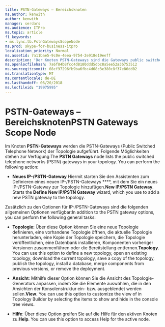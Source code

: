 ```yaml
---
title: PSTN-Gateways – Bereichsknoten
ms.author: kenwith
author: kenwith
manager: serdars
ms.audience: ITPro
ms.topic: article
f1_keywords:
- ms.lync.tb.PstnGatewaysScopeNode
ms.prod: skype-for-business-itpro
localization_priority: Normal
ms.assetid: 7a11bae5-9c0e-4eea-9754-2e918e19eeff
description: 'Der Knoten PSTN-Gateways sind die Gateways public switched Telephone Networks (PSTN) in Ihrer Topologie aufgeführt. Folgende Möglichkeiten stehen zur Verfügung:'
ms.openlocfilehash: 7a6f84b8fcc4d8180ddd5dbc8a5ee52a3b753512
ms.sourcegitcommit: 08cf97296fb9ba6fbc4d68c3e380c8f37e86dd02
ms.translationtype: MT
ms.contentlocale: de-DE
ms.lasthandoff: 06/20/2018
ms.locfileid: "19975995"
---
```

# <a name="pstn-gateways-scope-node"></a><span data-ttu-id="6d856-104">PSTN-Gateways – Bereichsknoten</span><span class="sxs-lookup"><span data-stu-id="6d856-104">PSTN Gateways Scope Node</span></span>
 
<span data-ttu-id="6d856-p102">Im Knoten **PSTN-Gateways** werden die PSTN-Gateways (Public Switched Telephone Network) der Topologie aufgeführt. Folgende Möglichkeiten stehen zur Verfügung:</span><span class="sxs-lookup"><span data-stu-id="6d856-p102">The **PSTN Gateways** node lists the public switched telephone networks (PSTN) gateways in your topology. You can perform the following action:</span></span>
  
- <span data-ttu-id="6d856-p103">**Neues IP-/PSTN-Gateway** Hiermit starten Sie den Assistenten zum Definieren eines neuen IP-/PSTN-Gateways ****, mit dem Sie ein neues IP-/PSTN-Gateway zur Topologie hinzufügen.</span><span class="sxs-lookup"><span data-stu-id="6d856-p103">**New IP/PSTN Gateway**. Starts the **Define New IP/PSTN Gateway** wizard, which you use to add a new PSTN gateway to the topology.</span></span>
    
<span data-ttu-id="6d856-109">Zusätzlich zu den Optionen für IP-/PSTN-Gateways sind die folgenden allgemeinen Optionen verfügbar:</span><span class="sxs-lookup"><span data-stu-id="6d856-109">In addition to the PSTN gateway options, you can perform the following general tasks:</span></span>
  
- <span data-ttu-id="6d856-p104">**Topologie**: Über diese Option können Sie eine neue Topologie definieren, eine vorhandene Topologie öffnen, die aktuelle Topologie herunterladen, eine Kopie der Topologie speichern, die Topologie veröffentlichen, eine Datenbank installieren, Komponenten vorheriger Versionen zusammenführen oder die Bereitstellung entfernen.</span><span class="sxs-lookup"><span data-stu-id="6d856-p104">**Topology**. You can use this option to define a new topology, open an existing topology, download the current topology, save a copy of the topology, publish the topology, install a database, merge components from previous versions, or remove the deployment.</span></span>
    
- <span data-ttu-id="6d856-p105">**Ansicht**: Mithilfe dieser Option können Sie die Ansicht des Topologie-Generators anpassen, indem Sie die Elemente auswählen, die in den Ansichten der Konsolenstruktur ein- bzw. ausgeblendet werden sollen.</span><span class="sxs-lookup"><span data-stu-id="6d856-p105">**View**. You can use this option to customize the view of in Topology Builder by selecting the items to show and hide in the console tree views.</span></span>
    
- <span data-ttu-id="6d856-p106">**Hilfe**: Über diese Option greifen Sie auf die Hilfe für den aktiven Knoten zu.</span><span class="sxs-lookup"><span data-stu-id="6d856-p106">**Help**. You can use this option to access Help for the active node.</span></span>
    

